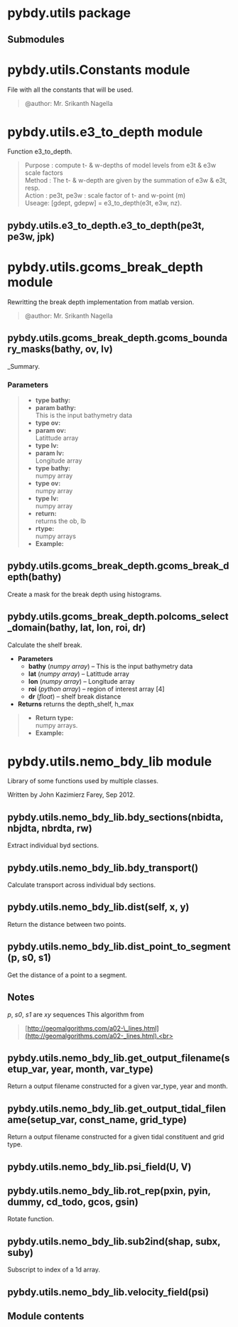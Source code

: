# pybdy.utils package

## Submodules

# pybdy.utils.Constants module

File with all the constants that will be used.

> @author: Mr. Srikanth Nagella<br>

# pybdy.utils.e3_to_depth module

Function e3_to_depth.

> Purpose : compute t- & w-depths of model levels from e3t & e3w scale factors<br>
> Method : The t- & w-depth are given by the summation of e3w & e3t, resp.<br>
> Action : pe3t, pe3w : scale factor of t- and w-point (m)<br>
> Useage: [gdept, gdepw] = e3_to_depth(e3t, e3w, nz).<br>

## pybdy.utils.e3_to_depth.e3_to_depth(pe3t, pe3w, jpk)

# pybdy.utils.gcoms_break_depth module

Rewritting the break depth implementation from matlab version.

> @author: Mr. Srikanth Nagella<br>

## pybdy.utils.gcoms_break_depth.gcoms_boundary_masks(bathy, ov, lv)

\_Summary.

### Parameters

> - **type bathy:**<br>
> - **param bathy:**<br>
>     This is the input bathymetry data
> - **type ov:**<br>
> - **param ov:**<br>
>     Latittude array
> - **type lv:**<br>
> - **param lv:**<br>
>     Longitude array
> - **type bathy:**<br>
>     numpy array
> - **type ov:**<br>
>     numpy array
> - **type lv:**<br>
>     numpy array
> - **return:**<br>
>     returns the ob, lb
> - **rtype:**<br>
>     numpy arrays
> - **Example:**<br>

## pybdy.utils.gcoms_break_depth.gcoms_break_depth(bathy)

Create a mask for the break depth using histograms.

## pybdy.utils.gcoms_break_depth.polcoms_select_domain(bathy, lat, lon, roi, dr)

Calculate the shelf break.

- **Parameters**
    - **bathy** (*numpy array*) – This is the input bathymetry data
    - **lat** (*numpy array*) – Latittude array
    - **lon** (*numpy array*) – Longitude array
    - **roi** (*python array*) – region of interest array [4]
    - **dr** (*float*) – shelf break distance
- **Returns**
    returns the depth_shelf, h_max

> - **Return type:**<br>
>     numpy arrays.
> - **Example:**<br>

# pybdy.utils.nemo_bdy_lib module

Library of some functions used by multiple classes.

Written by John Kazimierz Farey, Sep 2012.

## pybdy.utils.nemo_bdy_lib.bdy_sections(nbidta, nbjdta, nbrdta, rw)

Extract individual byd sections.

## pybdy.utils.nemo_bdy_lib.bdy_transport()

Calculate transport across individual bdy sections.

## pybdy.utils.nemo_bdy_lib.dist(self, x, y)

Return the distance between two points.

## pybdy.utils.nemo_bdy_lib.dist_point_to_segment(p, s0, s1)

Get the distance of a point to a segment.

## Notes

*p*, *s0*, *s1* are *xy* sequences
This algorithm from

> [http://geomalgorithms.com/a02-\_lines.html](http://geomalgorithms.com/a02-_lines.html).<br>

## pybdy.utils.nemo_bdy_lib.get_output_filename(setup_var, year, month, var_type)

Return a output filename constructed for a given var_type, year and month.

## pybdy.utils.nemo_bdy_lib.get_output_tidal_filename(setup_var, const_name, grid_type)

Return a output filename constructed for a given tidal constituent and grid type.

## pybdy.utils.nemo_bdy_lib.psi_field(U, V)

## pybdy.utils.nemo_bdy_lib.rot_rep(pxin, pyin, dummy, cd_todo, gcos, gsin)

Rotate function.

## pybdy.utils.nemo_bdy_lib.sub2ind(shap, subx, suby)

Subscript to index of a 1d array.

## pybdy.utils.nemo_bdy_lib.velocity_field(psi)

## Module contents

